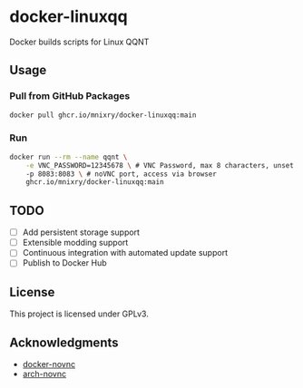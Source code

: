 # docker-linuxqq

Docker builds scripts for Linux QQNT

## Usage

### Pull from GitHub Packages

```bash
docker pull ghcr.io/mnixry/docker-linuxqq:main
```

### Run

```bash
docker run --rm --name qqnt \
    -e VNC_PASSWORD=12345678 \ # VNC Password, max 8 characters, unset to disable password
    -p 8083:8083 \ # noVNC port, access via browser
    ghcr.io/mnixry/docker-linuxqq:main
```

## TODO

- [ ] Add persistent storage support
- [ ] Extensible modding support
- [ ] Continuous integration with automated update support
- [ ] Publish to Docker Hub

## License

This project is licensed under GPLv3.

## Acknowledgments

- [docker-novnc](https://github.com/oott123/docker-novnc/)
- [arch-novnc](https://github.com/ponsfrilus/arch-novnc/)
